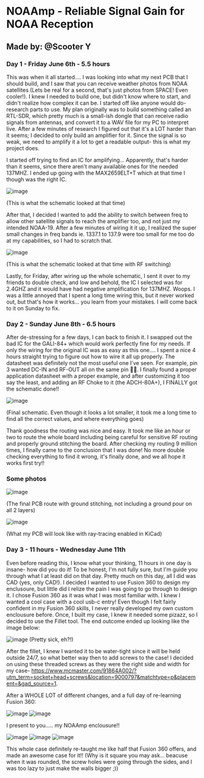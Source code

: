 # NOAAmp - Reliable Signal Gain for NOAA Reception

## Made by: @Scooter Y

### Day 1 - Friday June 6th - 5.5 hours

This was when it all started.... I was looking into what my next PCB that I should build, and I saw that you can receive weather photos from NOAA satellites (Lets be real for a second, that's just photos from SPACE! Even cooler!). I knew I needed to build one, but didn't know where to start, and didn't realize how complex it can be. I started off like anyone would do- research parts to use. My plan originally was to build something called an RTL-SDR, which pretty much is a small-ish dongle that can receive radio signals from antennas, and convert it to a WAV file for my PC to interpret live. After a few minutes of research I figured out that it's a LOT harder than it seems; I decided to only build an amplifier for it. Since the signal is so weak, we need to amplify it a lot to get a readable output- this is what my project does. 

I started off trying to find an IC for amplifying... Apparently, that's harder than it seems, since there aren't many available ones for the needed 137MHZ. I ended up going with the MAX2659ELT+T which at that time I though was the right IC. 

![image](https://github.com/user-attachments/assets/a0114017-0397-4400-8471-358103d41259)

(This is what the schematic looked at that time)



After that, I decided I wanted to add the ability to switch between freq to allow other satellite signals to reach the amplifier too, and not just my intended NOAA-19. After a few minutes of wiring it it up, I realized the super small changes in freq bands ie. 1337.1 to 137.9 were too small for me too do at my capabilities, so I had to scratch that.

![image](https://github.com/user-attachments/assets/ecfe8731-8dc5-49f6-a7f1-f60c92b0623c)

(This is what the schematic looked at that time with RF switching)



Lastly, for Friday, after wiring up the whole schematic, I sent it over to my friends to double check, and low and behold, the IC I selected was for 2.4GHZ and it would have had negative amplification for 137MHZ. Woops. I was a little annoyed that I spent a long time wiring this, but it never worked out, but that's how it works... you learn from your mistakes. I will come back to it on Sunday to fix.

### Day 2 - Sunday June 8th - 6.5 hours

After de-stressing for a few days, I can back to finish it. I swapped out the bad IC for the GALI-84+ which would work perfectly fine for my needs. If only the wiring for the original IC was as easy as this one.... I spent a nice 4 hours straight trying to figure out how to wire it all up properly. The datasheet was definitely not the most useful one I've seen. For example, pin 3 wanted DC-IN and RF-OUT all on the same pin :man_facepalming:. I finally found a proper application datasheet with a proper example, and after customizing it too say the least, and adding an RF Choke to it (the ADCH-80A+), I FINALLY got the schematic done!!



![image](https://github.com/user-attachments/assets/9dac4db9-cef9-4c4c-bd07-385a7fcbbb1b)

(Final schematic. Even though it looks a lot smaller, it took me a long time to find all the correct values, and where everything goes)



Thank goodness the routing was nice and easy. It took me like an hour or two to route the whole board including being careful for sensitive RF routing and properly ground stitching the board. After checking my routing 9 million times, I finally came to the conclusion that I was done! No more double checking everything to find it wrong, it's finally done, and we all hope it works first try!!



### Some photos

![image](https://github.com/user-attachments/assets/f9c37f93-744a-4c16-8816-4004f9a91592)

(The final PCB route with ground stitching, not including a ground pour on all 2 layers)



![image](https://github.com/user-attachments/assets/41b08674-415e-472c-8300-dd7b8c5aee94)

(What my PCB will look like with ray-tracing enabled in KiCad)


### Day 3 - 11 hours - Wednesday June 11th

Even before reading this, I know what your thinking, 11 hours in one day is insane- how did you do it! To be honest, I'm not fully sure, but I'm guide you through what I at least did on that day. Pretty much on this day, all I did was CAD (yes, only CAD!). I decided I wanted to use Fusion 360 to design my enclusoure, but little did I relize the pain I was going to go through to design it. I chose Fusion 360 as it was what I was most familiar with. I knew I wanted a cool case with a cool usb-c entry! Even though I felt fairly confident in my Fusion 360 skills, I never really developed my own custom enclousure before.
Once, I built my case, I knew it needed some pizazz, so I decided to use the Fillet tool. The end outcome ended up looking like the image below:

![image](https://github.com/user-attachments/assets/2241278a-f99a-42ac-b2ac-425e8c52620f)
(Pretty sick, eh?!)

After the fillet, I knew I wanted it to be water-tight since it will be held outside 24/7, so what better way then to add screws to the case! I decided on using these threaded screws as they were the right side and width for my case- https://www.mcmaster.com/91864A002/?utm_term=socket+head+screws&location=9000797&matchtype=p&placement=&gad_source=1. 

After a WHOLE LOT of different changes, and a full day of re-learning Fusion 360:

![image](https://github.com/user-attachments/assets/59c56504-b0f8-438c-964a-1752fcf7e7b6) ![image](https://github.com/user-attachments/assets/c4e7c277-89f3-4c87-b87d-15a7bf71ff8e)

I present to you..... my NOAAmp enclousure!!

![image](https://github.com/user-attachments/assets/465c002c-5043-4e34-a0df-7e49cdfd4507)
![image](https://github.com/user-attachments/assets/ecc283c7-1eb0-45be-8ef2-bd89f4903bf2)
![image](https://github.com/user-attachments/assets/3722d72e-510c-45aa-a280-47178862b755)

This whole case definitely re-taught me like half that Fusion 360 offers, and made an awesome case for it!! (Why is it square you may ask... beacuse when it was rounded, the screw holes were going through the sides, and I was too lazy to just make the walls bigger ;))
